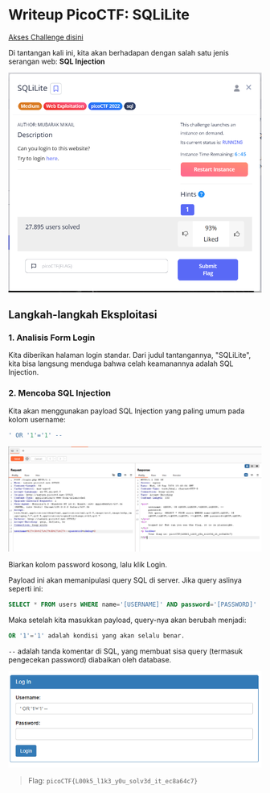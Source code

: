# Writeup PicoCTF: SQLiLite

[Akses Challenge disini](https://play.picoctf.org/practice/challenge/304?page=1&search=sql)

Di tantangan kali ini, kita akan berhadapan dengan salah satu jenis serangan web: **SQL Injection**

![Image 1](https://github.com/bielnzar/Kelas-KWA-2025/blob/main/week2-injection/mandiri/images/sqlilite/1.png)

## Langkah-langkah Eksploitasi

### 1. Analisis Form Login

Kita diberikan halaman login standar. Dari judul tantangannya, "SQLiLite", kita bisa langsung menduga bahwa celah keamanannya adalah SQL Injection.

### 2. Mencoba SQL Injection

Kita akan menggunakan payload SQL Injection yang paling umum pada kolom username:

```sql
' OR '1'='1' --
```

![Image 2](https://github.com/bielnzar/Kelas-KWA-2025/blob/main/week2-injection/mandiri/images/sqlilite/2.png)

Biarkan kolom password kosong, lalu klik Login.

Payload ini akan memanipulasi query SQL di server. Jika query aslinya seperti ini:
```sql
SELECT * FROM users WHERE name='[USERNAME]' AND password='[PASSWORD]'
```
Maka setelah kita masukkan payload, query-nya akan berubah menjadi:
```sql
OR '1'='1' adalah kondisi yang akan selalu benar.
```
`--` adalah tanda komentar di SQL, yang membuat sisa query (termasuk pengecekan password) diabaikan oleh database.

![Image 3](https://github.com/bielnzar/Kelas-KWA-2025/blob/main/week2-injection/mandiri/images/sqlilite/3.png)

> Flag: `picoCTF{L00k5_l1k3_y0u_solv3d_it_ec8a64c7}`
